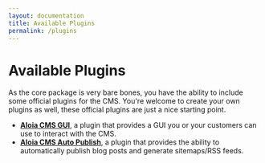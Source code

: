 ```yaml
---
layout: documentation
title: Available Plugins
permalink: /plugins
---
```


# Available Plugins

As the core package is very bare bones, you have the ability to include some official plugins for the CMS. 
You're welcome to create your own plugins as well, these official plugins are just a nice starting point.

<ul class="list-disc">
    <li><strong><a href="https://github.com/roelofjan-elsinga/flat-file-cms-gui" class="text-primary">Aloia CMS GUI</a></strong>, a plugin that provides a GUI you or your customers can use to interact with the CMS.</li>
    <li><strong><a href="https://github.com/roelofjan-elsinga/aloia-cms-publish" class="text-primary">Aloia CMS Auto Publish</a></strong>, a plugin that provides the ability to automatically publish blog posts and generate sitemaps/RSS feeds.</li>
</ul>